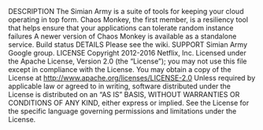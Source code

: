 DESCRIPTION The Simian Army is a suite of tools for keeping your cloud operating in top form. Chaos Monkey, the first member, is a resiliency tool that helps ensure that your applications can tolerate random instance failures A newer version of Chaos Monkey is available as a standalone service. Build status DETAILS Please see the wiki. SUPPORT Simian Army Google group. LICENSE Copyright 2012-2016 Netflix, Inc. Licensed under the Apache License, Version 2.0 (the “License”); you may not use this file except in compliance with the License. You may obtain a copy of the License at http://www.apache.org/licenses/LICENSE-2.0 Unless required by applicable law or agreed to in writing, software distributed under the License is distributed on an “AS IS” BASIS, WITHOUT WARRANTIES OR CONDITIONS OF ANY KIND, either express or implied. See the License for the specific language governing permissions and limitations under the License.
